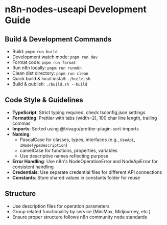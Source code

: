 # n8n-nodes-useapi Development Guide

## Build & Development Commands
- Build: `pnpm run build`
- Development watch mode: `pnpm run dev`
- Format code: `pnpm run format`
- Run n8n locally: `pnpm run runn8n`
- Clean dist directory: `pnpm run clean`
- Quick build & local install: `./build.sh`
- Build & publish: `./build.sh --build`

## Code Style & Guidelines
- **TypeScript**: Strict typing required, check tsconfig.json settings
- **Formatting**: Prettier with tabs (width=2), 100 char line length, trailing commas
- **Imports**: Sorted using @trivago/prettier-plugin-sort-imports
- **Naming**: 
  - PascalCase for classes, types, interfaces (e.g., `UseApi`, `INodeTypeDescription`)
  - camelCase for functions, properties, variables
  - Use descriptive names reflecting purpose
- **Error Handling**: Use n8n's NodeOperationError and NodeApiError for consistent handling
- **Credentials**: Use separate credential files for different API connections
- **Constants**: Store shared values in constants folder for reuse

## Structure
- Use description files for operation parameters
- Group related functionality by service (MiniMax, Midjourney, etc.)
- Ensure proper structure follows n8n community node standards